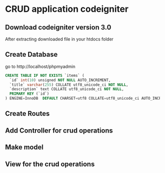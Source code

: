 # CRUD application codeigniter

## Download codeigniter version 3.0
After extracting downloaded file in your htdocs folder

## Create Database

go to http://localhost/phpmyadmin

```sql
CREATE TABLE IF NOT EXISTS `items` (
  `id` int(10) unsigned NOT NULL AUTO_INCREMENT,
  `title` varchar(255) COLLATE utf8_unicode_ci NOT NULL,
  `description` text COLLATE utf8_unicode_ci NOT NULL,
  PRIMARY KEY (`id`)
) ENGINE=InnoDB  DEFAULT CHARSET=utf8 COLLATE=utf8_unicode_ci AUTO_INCREMENT=16 ;

```

## Create Routes

## Add Controller for crud operations

## Make model 

## View for the crud operations
